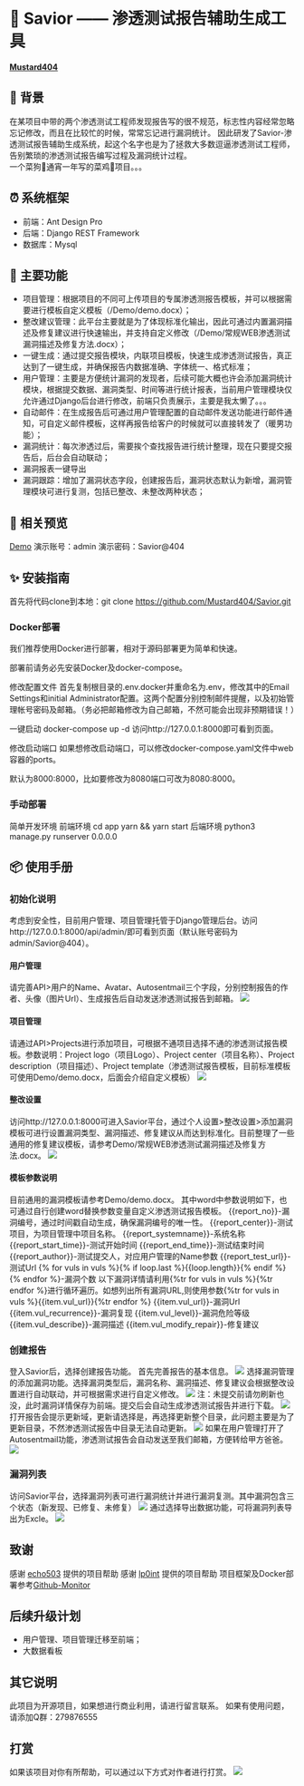 # 🍋 Savior —— 渗透测试报告辅助生成工具

**[Mustard404](https://sec404.cn)**

## 🎈 背景

在某项目中带的两个渗透测试工程师发现报告写的很不规范，标志性内容经常忽略忘记修改，而且在比较忙的时候，常常忘记进行漏洞统计。
因此研发了Savior-渗透测试报告辅助生成系统，起这个名字也是为了拯救大多数逗逼渗透测试工程师，告别繁琐的渗透测试报告编写过程及漏洞统计过程。  
一个菜狗🐶通宵一年写的菜鸡🐔项目。。。

## ⏰ 系统框架

- 前端：Ant Design Pro  
- 后端：Django REST Framework  
- 数据库：Mysql  

## 🍙 主要功能

- 项目管理：根据项目的不同可上传项目的专属渗透测报告模板，并可以根据需要进行模板自定义模板（/Demo/demo.docx）；
- 整改建议管理：此平台主要就是为了体现标准化输出，因此可通过内置漏洞描述及修复建议进行快速输出，并支持自定义修改（/Demo/常规WEB渗透测试漏洞描述及修复方法.docx）；
- 一键生成：通过提交报告模块，内联项目模板，快速生成渗透测试报告，真正达到了一键生成，并确保报告内数据准确、字体统一、格式标准；
- 用户管理：主要是方便统计漏洞的发现者，后续可能大概也许会添加漏洞统计模块，根据提交数据、漏洞类型、时间等进行统计报表，当前用户管理模块仅允许通过Django后台进行修改，前端只负责展示，主要是我太懒了。。。
- 自动邮件：在生成报告后可通过用户管理配置的自动邮件发送功能进行邮件通知，可自定义邮件模板，这样再报告给客户的时候就可以直接转发了（暖男功能）；
- 漏洞统计：每次渗透过后，需要挨个查找报告进行统计整理，现在只要提交报告后，后台会自动联动；
- 漏洞报表一键导出
- 漏洞跟踪：增加了漏洞状态字段，创建报告后，漏洞状态默认为新增，漏洞管理模块可进行复测，包括已整改、未整改两种状态；

## 🚗 相关预览

[Demo](http://savior.sec404.cn)
演示账号：admin
演示密码：Savior@404

## ✨ 安装指南

首先将代码clone到本地：git clone https://github.com/Mustard404/Savior.git

### Docker部署

我们推荐使用Docker进行部署，相对于源码部署更为简单和快速。

部署前请务必先安装Docker及docker-compose。

修改配置文件
首先复制根目录的.env.docker并重命名为.env，修改其中的Email Settings和initial Administrator配置。这两个配置分别控制邮件提醒，以及初始管理帐号密码及邮箱。（务必把邮箱修改为自己邮箱，不然可能会出现非预期错误！）

一键启动
docker-compose up -d
访问http://127.0.0.1:8000即可看到页面。

修改启动端口
如果想修改启动端口，可以修改docker-compose.yaml文件中web容器的ports。

默认为8000:8000，比如要修改为8080端口可改为8080:8000。

### 手动部署

简单开发环境
前端环境
cd app
yarn && yarn start
后端环境
python3 manage.py runserver 0.0.0.0

## 📦 使用手册

### 初始化说明

考虑到安全性，目前用户管理、项目管理托管于Django管理后台。访问http://127.0.0.1:8000/api/admin/即可看到页面（默认账号密码为admin/Savior@404）。

#### 用户管理

请完善API>用户的Name、Avatar、Autosentmail三个字段，分别控制报告的作者、头像（图片Url）、生成报告后自动发送渗透测试报告到邮箱。
![](preview/Userinfo.jpg)

#### 项目管理

请通过API>Projects进行添加项目，可根据不通项目选择不通的渗透测试报告模板。参数说明：Project logo（项目Logo）、Project center（项目名称）、Project description（项目描述）、Project template（渗透测试报告模板，目前标准模板可使用Demo/demo.docx，后面会介绍自定义模板）
![](preview/Projects.jpg)

#### 整改设置

访问http://127.0.0.1:8000可进入Savior平台，通过个人设置>整改设置>添加漏洞模板可进行设置漏洞类型、漏洞描述、修复建议从而达到标准化。目前整理了一些通用的修复建议模板，请参考Demo/常规WEB渗透测试漏洞描述及修复方法.docx。
![](preview/program.jpg)

#### 模板参数说明

目前通用的漏洞模板请参考Demo/demo.docx。
其中word中参数说明如下，也可通过自行创建word替换参数变量自定义渗透测试报告模板。
{{report_no}}-漏洞编号，通过时间戳自动生成，确保漏洞编号的唯一性。
{{report_center}}-测试项目，为项目管理中项目名称。
{{report_systemname}}-系统名称
{{report_start_time}}-测试开始时间
{{report_end_time}}-测试结束时间
{{report_author}}-测试提交人，对应用户管理的Name参数
{{report_test_url}}-测试Url
{% for vuls in vuls %}{% if loop.last %}{{loop.length}}{% endif %}{% endfor %}-漏洞个数
以下漏洞详情请利用{%tr for vuls in vuls %}{%tr endfor %}进行循环遍历。如想列出所有漏洞URL,则使用参数{%tr for vuls in vuls %}{{item.vul_url}}{%tr endfor %}
{{item.vul_url}}-漏洞Url
{{item.vul_recurrence}}-漏洞复现
{{item.vul_level}}-漏洞危险等级
{{item.vul_describe}}-漏洞描述
{{item.vul_modify_repair}}-修复建议

### 创建报告

登入Savior后，选择创建报告功能。
首先完善报告的基本信息。
![](preview/report1.jpg)
选择漏洞管理的添加漏洞功能。选择漏洞类型后，漏洞名称、漏洞描述、修复建议会根据整改设置进行自动联动，并可根据需求进行自定义修改。
![](preview/report2.jpg)
注：未提交前请勿刷新也没，此时漏洞详情保存为前端。提交后会自动生成渗透测试报告并进行下载。
![](preview/report3.jpg)
打开报告会提示更新域，更新请选择是，再选择更新整个目录，此问题主要是为了更新目录，不然渗透测试报告中目录无法自动更新。
![](preview/report4.jpg)
如果在用户管理打开了Autosentmail功能，渗透测试报告会自动发送至我们邮箱，方便转给甲方爸爸。
![](preview/mail.jpg)

### 漏洞列表

访问Savior平台，选择漏洞列表可进行漏洞统计并进行漏洞复测。其中漏洞包含三个状态（新发现、已修复、未修复）
![](preview/vuls.jpg)
通过选择导出数据功能，可将漏洞列表导出为Excle。
![](preview/vulsdownload.jpg)

## 致谢

感谢 [echo503](https://github.com/echo503) 提供的项目帮助 
感谢 [lp0int](https://github.com/lp0int) 提供的项目帮助 
项目框架及Docker部署参考[Github-Monitor](https://github.com/VKSRC/Github-Monitor)

## 后续升级计划

- 用户管理、项目管理迁移至前端；
- 大数据看板

## 其它说明

此项目为开源项目，如果想进行商业利用，请进行留言联系。
如果有使用问题，请添加Q群：279876555

## 打赏

如果该项目对你有所帮助，可以通过以下方式对作者进行打赏。
![](preview/wppay.png)